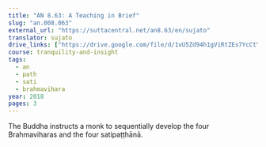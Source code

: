 ```yaml
---
title: "AN 8.63: A Teaching in Brief"
slug: "an.008.063"
external_url: "https://suttacentral.net/an8.63/en/sujato"
translator: sujato
drive_links: ["https://drive.google.com/file/d/1vU5Zd94h1gViRtZEs7YcCtY8QuhEn5KK"]
course: tranquility-and-insight
tags:
  - an
  - path
  - sati
  - brahmavihara
year: 2018
pages: 3
---
```


The Buddha instructs a monk to sequentially develop the four Brahmaviharas and the four satipaṭṭhānā.
